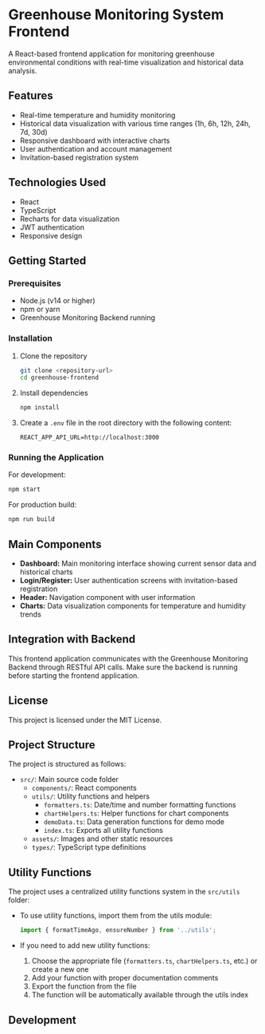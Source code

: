 # Greenhouse Monitoring System Frontend

A React-based frontend application for monitoring greenhouse environmental conditions with real-time visualization and historical data analysis.

## Features

- Real-time temperature and humidity monitoring
- Historical data visualization with various time ranges (1h, 6h, 12h, 24h, 7d, 30d)
- Responsive dashboard with interactive charts
- User authentication and account management
- Invitation-based registration system

## Technologies Used

- React
- TypeScript
- Recharts for data visualization
- JWT authentication
- Responsive design

## Getting Started

### Prerequisites

- Node.js (v14 or higher)
- npm or yarn
- Greenhouse Monitoring Backend running

### Installation

1. Clone the repository
   ```bash
   git clone <repository-url>
   cd greenhouse-frontend
   ```

2. Install dependencies
   ```bash
   npm install
   ```

3. Create a `.env` file in the root directory with the following content:
   ```
   REACT_APP_API_URL=http://localhost:3000
   ```

### Running the Application

For development:
```bash
npm start
```

For production build:
```bash
npm run build
```

## Main Components

- **Dashboard:** Main monitoring interface showing current sensor data and historical charts
- **Login/Register:** User authentication screens with invitation-based registration
- **Header:** Navigation component with user information
- **Charts:** Data visualization components for temperature and humidity trends

## Integration with Backend

This frontend application communicates with the Greenhouse Monitoring Backend through RESTful API calls. Make sure the backend is running before starting the frontend application.

## License

This project is licensed under the MIT License.

## Project Structure

The project is structured as follows:
- `src/`: Main source code folder
  - `components/`: React components
  - `utils/`: Utility functions and helpers
    - `formatters.ts`: Date/time and number formatting functions
    - `chartHelpers.ts`: Helper functions for chart components
    - `demoData.ts`: Data generation functions for demo mode
    - `index.ts`: Exports all utility functions
  - `assets/`: Images and other static resources
  - `types/`: TypeScript type definitions

## Utility Functions

The project uses a centralized utility functions system in the `src/utils` folder:

- To use utility functions, import them from the utils module:
  ```typescript
  import { formatTimeAgo, ensureNumber } from '../utils';
  ```

- If you need to add new utility functions:
  1. Choose the appropriate file (`formatters.ts`, `chartHelpers.ts`, etc.) or create a new one
  2. Add your function with proper documentation comments
  3. Export the function from the file
  4. The function will be automatically available through the utils index

## Development
